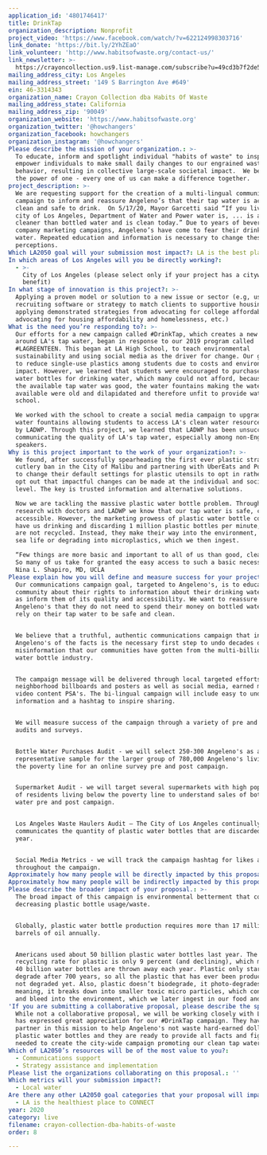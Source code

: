 ```yaml
---
application_id: '4801746417'
title: DrinkTap
organization_description: Nonprofit
project_video: 'https://www.facebook.com/watch/?v=622124998303716'
link_donate: 'https://bit.ly/2YhZEaO'
link_volunteer: 'http://www.habitsofwaste.org/contact-us/'
link_newsletter: >-
  https://crayoncollection.us9.list-manage.com/subscribe?u=49cd3b7f2de5a25795d0b7f90&id=d41df95bfa
mailing_address_city: Los Angeles
mailing_address_street: '149 S Barrington Ave #649'
ein: 46-3314343
organization_name: Crayon Collection dba Habits Of Waste
mailing_address_state: California
mailing_address_zip: '90049'
organization_website: 'https://www.habitsofwaste.org'
organization_twitter: '@howchangers'
organization_facebook: howchangers
organization_instagram: '@howchangers'
Please describe the mission of your organization.: >-
  To educate, inform and spotlight individual "habits of waste" to inspire and
  empower individuals to make small daily changes to our engrained wasteful
  behavior, resulting in collective large-scale societal impact.  We believe in
  the power of one - every one of us can make a difference together. 
project_description: >-
  We are requesting support for the creation of a multi-lingual communications
  campaign to inform and reassure Angeleno’s that their tap water is accessible,
  clean and safe to drink.  On 5/17/20, Mayor Garcetti said “If you live in the
  city of Los Angeles, Department of Water and Power water is, ... is actually
  cleaner than bottled water and is clean today.” Due to years of beverage
  company marketing campaigns, Angeleno’s have come to fear their drinking
  water. Repeated education and information is necessary to change these
  perceptions.  
Which LA2050 goal will your submission most impact?: LA is the best place to LIVE
In which areas of Los Angeles will you be directly working?:
  - >-
    City of Los Angeles (please select only if your project has a citywide
    benefit)
In what stage of innovation is this project?: >-
  Applying a proven model or solution to a new issue or sector (e.g, using a job
  recruiting software or strategy to match clients to supportive housing sites,
  applying demonstrated strategies from advocating for college affordability to
  advocating for housing affordability and homelessness, etc.)
What is the need you’re responding to?: >-
  Our efforts for a new campaign called #DrinkTap, which creates a new mindset
  around LA's tap water, began in response to our 2019 program called
  #LAGREENTEEN. This began at LA High School, to teach environmental
  sustainability and using social media as the driver for change. Our goal was
  to reduce single-use plastics among students due to costs and environmental
  impact. However, we learned that students were encouraged to purchase plastic
  water bottles for drinking water, which many could not afford, because, while
  the available tap water was good, the water fountains making the water
  available were old and dilapidated and therefore unfit to provide water to the
  school. 

  We worked with the school to create a social media campaign to upgrade the
  water fountains allowing students to access LA's clean water resource backed
  by LADWP. Through this project, we learned that LADWP has been unsuccessful in
  communicating the quality of LA's tap water, especially among non-English
  speakers. 
Why is this project important to the work of your organization?: >-
  We found, after successfully spearheading the first ever plastic straw &
  cutlery ban in the City of Malibu and partnering with UberEats and Postmates
  to change their default settings for plastic utensils to opt in rather than
  opt out that impactful changes can be made at the individual and societal
  level. The key is trusted information and alternative solutions.  

  Now we are tackling the massive plastic water bottle problem. Through our
  research with doctors and LADWP we know that our tap water is safe, clean, and
  accessible. However, the marketing prowess of plastic water bottle companies
  have us drinking and discarding 1 million plastic bottles per minute, and 91%
  are not recycled. Instead, they make their way into the environment, killing
  sea life or degrading into microplastics, which we then ingest. 

  “Few things are more basic and important to all of us than good, clean water.
  So many of us take for granted the easy access to such a basic necessity.” –
  Nina L. Shapiro, MD, UCLA
Please explain how you will define and measure success for your project.: >
  Our communications campaign goal, targeted to Angeleno's, is to educate the
  community about their rights to information about their drinking water as well
  as inform them of its quality and accessibility. We want to reassure
  Angeleno's that they do not need to spend their money on bottled water and can
  rely on their tap water to be safe and clean.  


  We believe that a truthful, authentic communications campaign that informs
  Angeleno's of the facts is the necessary first step to undo decades of
  misinformation that our communities have gotten from the multi-billion-dollar
  water bottle industry. 


  The campaign message will be delivered through local targeted efforts such as
  neighborhood billboards and posters as well as social media, earned media and
  video content PSA's. The bi-lingual campaign will include easy to understand
  information and a hashtag to inspire sharing. 


  We will measure success of the campaign through a variety of pre and post
  audits and surveys.  


  Bottle Water Purchases Audit - we will select 250-300 Angeleno's as a
  representative sample for the larger group of 780,000 Angeleno's living below
  the poverty line for an online survey pre and post campaign. 


  Supermarket Audit - we will target several supermarkets with high populations
  of residents living below the poverty line to understand sales of bottled
  water pre and post campaign. 


  Los Angeles Waste Haulers Audit – The City of Los Angeles continually
  communicates the quantity of plastic water bottles that are discarded per
  year. 


  Social Media Metrics - we will track the campaign hashtag for likes and shares
  throughout the campaign.  
Approximately how many people will be directly impacted by this proposal?: '100000'
Approximately how many people will be indirectly impacted by this proposal?: '780000'
Please describe the broader impact of your proposal.: >-
  The broad impact of this campaign is environmental betterment that comes from
  decreasing plastic bottle usage/waste. 


  Globally, plastic water bottle production requires more than 17 million
  barrels of oil annually.  


  Americans used about 50 billion plastic water bottles last year. The U.S.’s
  recycling rate for plastic is only 9 percent (and declining), which means over
  40 billion water bottles are thrown away each year. Plastic only starts to
  degrade after 700 years, so all the plastic that has ever been produced has
  not degraded yet. Also, plastic doesn’t biodegrade, it photo-degrades,
  meaning, it breaks down into smaller toxic micro particles, which contaminate
  and bleed into the environment, which we later ingest in our food and water.
'If you are submitting a collaborative proposal, please describe the specific role of partner organizations in the project.': >-
  While not a collaborative proposal, we will be working closely with LADWP who
  has expressed great appreciation for our #DrinkTap campaign. They have been a
  partner in this mission to help Angeleno's not waste hard-earned dollars on
  plastic water bottles and they are ready to provide all facts and figures
  needed to create the city-wide campaign promoting our clean tap water. 
Which of LA2050’s resources will be of the most value to you?:
  - Communications support
  - Strategy assistance and implementation
Please list the organizations collaborating on this proposal.: ''
Which metrics will your submission impact?:
  - Local water
Are there any other LA2050 goal categories that your proposal will impact?:
  - LA is the healthiest place to CONNECT
year: 2020
category: live
filename: crayon-collection-dba-habits-of-waste
order: 8

---
```

